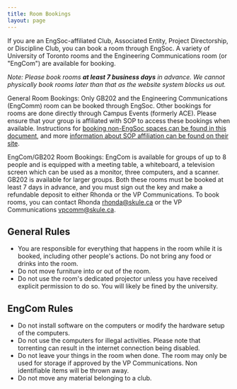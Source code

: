 ```yaml
---
title: Room Bookings
layout: page
---
```



If you are an EngSoc-affiliated Club, Associated Entity, Project Directorship, or Discipline Club, you can book a room through EngSoc. A variety of University of Toronto rooms and the Engineering Communications room (or "EngCom") are available for booking. 

*Note: Please book rooms **at least 7 business days** in advance. We cannot physically book rooms later than that as the website system blocks us out.* 

General Room Bookings: Only GB202 and the Engineering Communications (EngComm) room can be booked through EngSoc. Other bookings for rooms are done directly through Campus Events (formerly ACE). Please ensure that your group is affiliated with SOP to access these bookings when available. Instructions for [booking non-EngSoc spaces can be found in this document](https://drive.google.com/file/d/1-dLtknTFG0V99_lt0c71CH72E35bExgs/view"), and more [information about SOP affiliation can be found on their site](https://sop.utoronto.ca/).

EngCom/GB202 Room Bookings: EngCom is available for groups of up to 8 people and is equipped with a meeting table, a whiteboard, a television screen which can be used as a monitor, three computers, and a scanner. GB202 is available for larger groups. Both these rooms must be booked at least 7 days in advance, and you must sign out the key and make a refundable deposit to either Rhonda or the VP Communications. To book rooms, you can contact Rhonda [rhonda@skule.ca](mailto:rhonda@skule.ca) or the VP Communications [vpcomm@skule.ca](mailto:vpcomm@skule.ca).

## General Rules
- You are responsible for everything that happens in the room while it is booked, including other people's actions. Do not bring any food or drinks into the room.
- Do not move furniture into or out of the room.
- Do not use the room's dedicated projector unless you have received explicit permission to do so. You will likely be fined by the university.

## EngCom Rules
- Do not install software on the computers or modify the hardware setup of the computers.
- Do not use the computers for illegal activities. Please note that torrenting can result in the internet connection being disabled. 
- Do not leave your things in the room when done. The room may only be used for storage if approved by the VP Communications. Non identifiable items will be thrown away.
- Do not move any material belonging to a club.